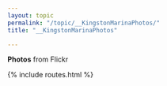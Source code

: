 ```yaml
---
layout: topic
permalink: "/topic/__KingstonMarinaPhotos/"
title: "__KingstonMarinaPhotos"

---
```


**Photos** from [Flickr](http://flickr.com/photos/metalcraftmarine)
<!-- Start of Flickr Badge -->
<style type="text/css">
.flickr_badge {  }
.flickr_badge img { height: 120px; width: 160px; padding: 5px; margin: 0 10px 10px 0; border: 1px solid #000; background: #fff; float: left; }
a {padding-right: 0px !important; background: none !important; text-decoration: none;}
</style>
<div class="flickr_badge"><script type="text/javascript" src="http://www.flickr.com/badge_code_v2.gne?count=10&display=random&size=m&layout=x&source=user_set&user=45336357%40N00&set=72157594484984836&context=in%2Fset-72157594474235107%2F"></script>
</div>
<!-- End of Flickr Badge -->

{% include routes.html %}

